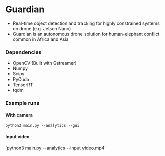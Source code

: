 # Guardian
- Real-time object detection and tracking for highly constrained systems on drone (e.g. Jetson Nano)
- Guardian is an autonomous drone solution for human-elephant conflict common in Africa and Asia

### Dependencies
- OpenCV (Built with Gstreamer)
- Numpy
- Scipy
- PyCuda
- TensorRT
- tqdm

### Example runs
#### With camera
`python3 main.py --analytics --gui`
#### Input video
`python3 main.py --analytics --input video.mp4'
